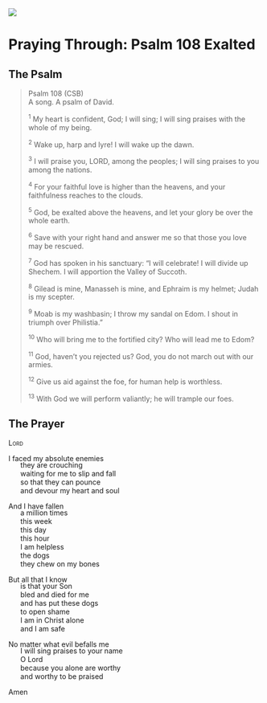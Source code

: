 <img class="intro-right" src="/images/art-paris-psalter.jpg">

<style>
  li {list-style-type: none;}
  p + ul {
    margin-top: -18px;
}
</style>

# Praying Through: Psalm 108 Exalted

## The Psalm

>Psalm 108 (CSB)  
><sup></sup> A song. A psalm of David. 
>
><sup>1</sup> My heart is confident, God; I will sing; I will sing praises with the whole of my being. 
>
><sup>2</sup> Wake up, harp and lyre! I will wake up the dawn. 
>
><sup>3</sup> I will praise you, LORD, among the peoples; I will sing praises to you among the nations. 
>
><sup>4</sup> For your faithful love is higher than the heavens, and your faithfulness reaches to the clouds. 
>
><sup>5</sup> God, be exalted above the heavens, and let your glory be over the whole earth. 
>
><sup>6</sup> Save with your right hand and answer me so that those you love may be rescued. 
>
><sup>7</sup> God has spoken in his sanctuary: “I will celebrate! I will divide up Shechem. I will apportion the Valley of Succoth. 
>
><sup>8</sup> Gilead is mine, Manasseh is mine, and Ephraim is my helmet; Judah is my scepter. 
>
><sup>9</sup> Moab is my washbasin; I throw my sandal on Edom. I shout in triumph over Philistia.” 
>
><sup>10</sup> Who will bring me to the fortified city? Who will lead me to Edom? 
>
><sup>11</sup> God, haven’t you rejected us? God, you do not march out with our armies. 
>
><sup>12</sup> Give us aid against the foe, for human help is worthless. 
>
><sup>13</sup> With God we will perform valiantly; he will trample our foes.

## The Prayer

<div style="font-variant: small-caps;">
Lord
</div>

I faced my absolute enemies  
* they are crouching  
* waiting for me to slip and fall  
* so that they can pounce  
* and devour my heart and soul  

And I have fallen  
* a million times  
* this week  
* this day  
* this hour  
* I am helpless  
* the dogs  
* they chew on my bones  

But all that I know  
* is that your Son  
* bled and died for me  
* and has put these dogs  
* to open shame  
* I am in Christ alone  
* and I am safe  

No matter what evil befalls me  
* I will sing praises to your name  
* O Lord  
* because you alone are worthy  
* and worthy to be praised  

Amen
